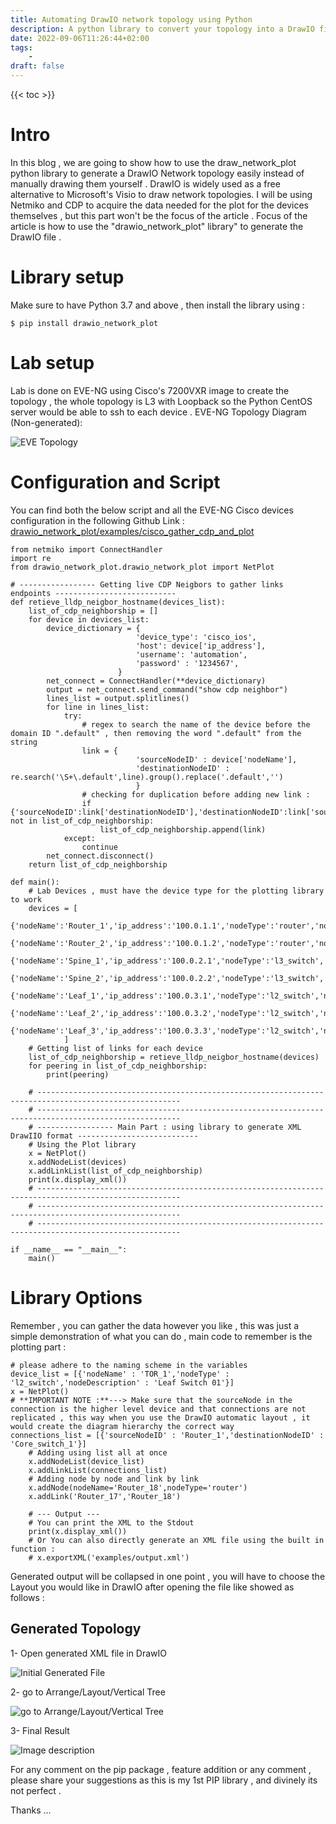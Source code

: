 ```yaml
---
title: Automating DrawIO network topology using Python
description: A python library to convert your topology into a DrawIO file 
date: 2022-09-06T11:26:44+02:00
tags: 
    - 
draft: false
---
```

{{< toc >}}
# Intro
In this blog , we are going to show how to use the draw_network_plot python library to generate a DrawIO Network topology easily instead of manually drawing them yourself .
DrawIO is widely used as a free alternative to Microsoft's Visio to draw network topologies.
I will be using Netmiko and CDP to acquire the data needed for the plot for the devices themselves , but this part won't be the focus of the article .
Focus of the article is how to use the "drawio_network_plot" library" to generate the DrawIO file .

# Library setup
Make sure to have Python 3.7 and above , then install the library using : 

`$ pip install drawio_network_plot`
# Lab setup
Lab is done on EVE-NG using Cisco's 7200VXR image to create the topology , the whole topology is L3 with Loopback so the Python CentOS server would be able to ssh to each device .
EVE-NG Topology Diagram (Non-generated): 

![EVE Topology](drawio_1.png)

# Configuration and Script
You can find both the below script and all the EVE-NG Cisco devices configuration in the following Github Link : 
[drawio_network_plot/examples/cisco_gather_cdp_and_plot](https://github.com/amroashram/drawio_network_plot/tree/main/examples/cisco_gather_cdp_and_plot)

```
from netmiko import ConnectHandler
import re 
from drawio_network_plot.drawio_network_plot import NetPlot

# ----------------- Getting live CDP Neigbors to gather links endpoints ---------------------------
def retieve_lldp_neigbor_hostname(devices_list):
    list_of_cdp_neighborship = []
    for device in devices_list:
        device_dictionary = {
                            'device_type': 'cisco_ios',  
                            'host': device['ip_address'],
                            'username': 'automation',
                            'password' : '1234567',
                        }
        net_connect = ConnectHandler(**device_dictionary)
        output = net_connect.send_command("show cdp neighbor")
        lines_list = output.splitlines()
        for line in lines_list:
            try:
                # regex to search the name of the device before the domain ID ".default" , then removing the word ".default" from the string
                link = {
                            'sourceNodeID' : device['nodeName'],
                            'destinationNodeID' : re.search('\S+\.default',line).group().replace('.default','') 
                            }
                # checking for duplication before adding new link : 
                if {'sourceNodeID':link['destinationNodeID'],'destinationNodeID':link['sourceNodeID']} not in list_of_cdp_neighborship:
                    list_of_cdp_neighborship.append(link)
            except:
                continue
        net_connect.disconnect()
    return list_of_cdp_neighborship

def main():
    # Lab Devices , must have the device type for the plotting library to work 
    devices = [
            {'nodeName':'Router_1','ip_address':'100.0.1.1','nodeType':'router','nodeDescription':'NA'},
            {'nodeName':'Router_2','ip_address':'100.0.1.2','nodeType':'router','nodeDescription':'NA'},
            {'nodeName':'Spine_1','ip_address':'100.0.2.1','nodeType':'l3_switch','nodeDescription':'NA'},
            {'nodeName':'Spine_2','ip_address':'100.0.2.2','nodeType':'l3_switch','nodeDescription':'NA'},
            {'nodeName':'Leaf_1','ip_address':'100.0.3.1','nodeType':'l2_switch','nodeDescription':'NA'},
            {'nodeName':'Leaf_2','ip_address':'100.0.3.2','nodeType':'l2_switch','nodeDescription':'NA'},
            {'nodeName':'Leaf_3','ip_address':'100.0.3.3','nodeType':'l2_switch','nodeDescription':'NA'}
            ]
    # Getting list of links for each device
    list_of_cdp_neighborship = retieve_lldp_neigbor_hostname(devices)
    for peering in list_of_cdp_neighborship:
        print(peering)

    # ------------------------------------------------------------------------------------------------------
    # ------------------------------------------------------------------------------------------------------
    # ----------------- Main Part : using library to generate XML DrawIIO format ---------------------------
    # Using the Plot library 
    x = NetPlot()
    x.addNodeList(devices)
    x.addLinkList(list_of_cdp_neighborship)
    print(x.display_xml())
    # ------------------------------------------------------------------------------------------------------
    # ------------------------------------------------------------------------------------------------------
    # ------------------------------------------------------------------------------------------------------

if __name__ == "__main__":
    main()
```

# Library Options

Remember , you can gather the data however you like , this was just a simple demonstration of what you can do , main code to remember is the plotting part : 

```
# please adhere to the naming scheme in the variables 
device_list = [{'nodeName' : 'TOR_1','nodeType' : 'l2_switch','nodeDescription' : 'Leaf Switch 01'}]
x = NetPlot()
# **IMPORTANT NOTE :**---> Make sure that the sourceNode in the connection is the higher level device and that connections are not replicated , this way when you use the DrawIO automatic layout , it would create the diagram hierarchy the correct way 
connections_list = [{'sourceNodeID' : 'Router_1','destinationNodeID' : 'Core_switch_1'}]
    # Adding using list all at once
    x.addNodeList(device_list)
    x.addLinkList(connections_list)
    # Adding node by node and link by link
    x.addNode(nodeName='Router_18',nodeType='router')
    x.addLink('Router_17','Router_18')
    
    # --- Output ---
    # You can print the XML to the Stdout 
    print(x.display_xml())
    # Or You can also directly generate an XML file using the built in function :
    # x.exportXML('examples/output.xml')    
```

Generated output will be collapsed in one point , you will have to choose the Layout you would like in DrawIO after opening the file like showed as follows : 

## Generated Topology 
1- Open generated XML file in DrawIO 

![Initial Generated File](drawio_2.png)

2- go to Arrange/Layout/Vertical Tree

![go to Arrange/Layout/Vertical Tree](drawio_3.png)

3- Final Result

![Image description](drawio_4.png)


For any comment on the pip package , feature addition or any comment , please share your suggestions as this is my 1st PIP library , and divinely its not perfect .

Thanks ...




